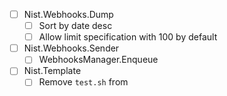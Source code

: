 - [ ] Nist.Webhooks.Dump <VERSION>
    - [ ] Sort by date desc
    - [ ] Allow limit specification with 100 by default
- [ ] Nist.Webhooks.Sender <VERSION>
    - [ ] WebhooksManager.Enqueue
- [ ] Nist.Template <VERSION>
    - [ ] Remove `test.sh` from 